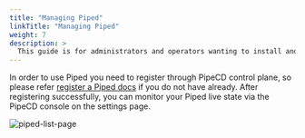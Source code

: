 ```yaml
---
title: "Managing Piped"
linkTitle: "Managing Piped"
weight: 7
description: >
  This guide is for administrators and operators wanting to install and configure piped for other developers.
---
```


In order to use Piped you need to register through PipeCD control plane, so please refer [register a Piped docs](../managing-controlplane/registering-a-piped/) if you do not have already. After registering successfully, you can monitor your Piped live state via the PipeCD console on the settings page.

![piped-list-page](/images/piped-list-page.png)
